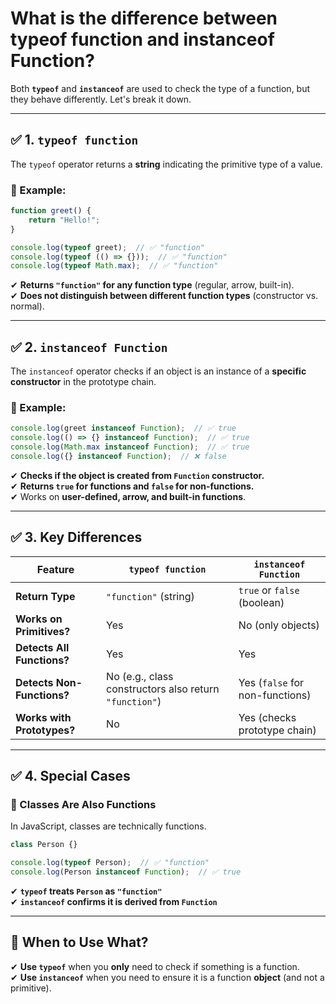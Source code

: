 # What is the difference between typeof function and instanceof Function?

Both **`typeof`** and **`instanceof`** are used to check the type of a function, but they behave differently. Let's break it down.  

---

## **✅ 1. `typeof function`**  
The `typeof` operator returns a **string** indicating the primitive type of a value.

### **🔹 Example:**
```javascript
function greet() {
    return "Hello!";
}

console.log(typeof greet);  // ✅ "function"
console.log(typeof (() => {}));  // ✅ "function"
console.log(typeof Math.max);  // ✅ "function"
```
✔ **Returns `"function"` for any function type** (regular, arrow, built-in).  
✔ **Does not distinguish between different function types** (constructor vs. normal).  

---

## **✅ 2. `instanceof Function`**  
The `instanceof` operator checks if an object is an instance of a **specific constructor** in the prototype chain.

### **🔹 Example:**
```javascript
console.log(greet instanceof Function);  // ✅ true
console.log(() => {} instanceof Function);  // ✅ true
console.log(Math.max instanceof Function);  // ✅ true
console.log({} instanceof Function);  // ❌ false
```
✔ **Checks if the object is created from `Function` constructor.**  
✔ **Returns `true` for functions and `false` for non-functions.**  
✔ Works on **user-defined, arrow, and built-in functions**.  

---

## **✅ 3. Key Differences**
| Feature            | `typeof function`  | `instanceof Function` |
|-------------------|------------------|------------------|
| **Return Type**   | `"function"` (string) | `true` or `false` (boolean) |
| **Works on Primitives?** | Yes | No (only objects) |
| **Detects All Functions?** | Yes | Yes |
| **Detects Non-Functions?** | No (e.g., class constructors also return `"function"`) | Yes (`false` for non-functions) |
| **Works with Prototypes?** | No | Yes (checks prototype chain) |

---

## **✅ 4. Special Cases**
### **🔹 Classes Are Also Functions**
In JavaScript, classes are technically functions.

```javascript
class Person {}

console.log(typeof Person);  // ✅ "function"
console.log(Person instanceof Function);  // ✅ true
```
✔ **`typeof` treats `Person` as `"function"`**  
✔ **`instanceof` confirms it is derived from `Function`**

---

## **🚀 When to Use What?**
✔ **Use `typeof`** when you **only** need to check if something is a function.  
✔ **Use `instanceof`** when you need to ensure it is a function **object** (and not a primitive).  

